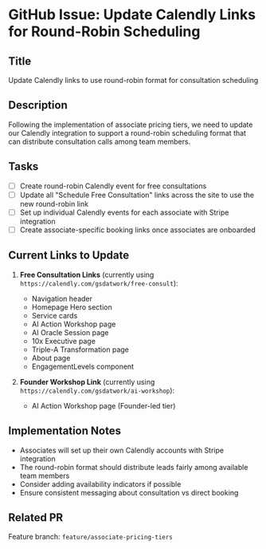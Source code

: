 # GitHub Issue: Update Calendly Links for Round-Robin Scheduling

## Title
Update Calendly links to use round-robin format for consultation scheduling

## Description
Following the implementation of associate pricing tiers, we need to update our Calendly integration to support a round-robin scheduling format that can distribute consultation calls among team members.

## Tasks
- [ ] Create round-robin Calendly event for free consultations
- [ ] Update all "Schedule Free Consultation" links across the site to use the new round-robin link
- [ ] Set up individual Calendly events for each associate with Stripe integration
- [ ] Create associate-specific booking links once associates are onboarded

## Current Links to Update
1. **Free Consultation Links** (currently using `https://calendly.com/gsdatwork/free-consult`):
   - Navigation header
   - Homepage Hero section
   - Service cards
   - AI Action Workshop page
   - AI Oracle Session page
   - 10x Executive page
   - Triple-A Transformation page
   - About page
   - EngagementLevels component

2. **Founder Workshop Link** (currently using `https://calendly.com/gsdatwork/ai-workshop`):
   - AI Action Workshop page (Founder-led tier)

## Implementation Notes
- Associates will set up their own Calendly accounts with Stripe integration
- The round-robin format should distribute leads fairly among available team members
- Consider adding availability indicators if possible
- Ensure consistent messaging about consultation vs direct booking

## Related PR
Feature branch: `feature/associate-pricing-tiers`